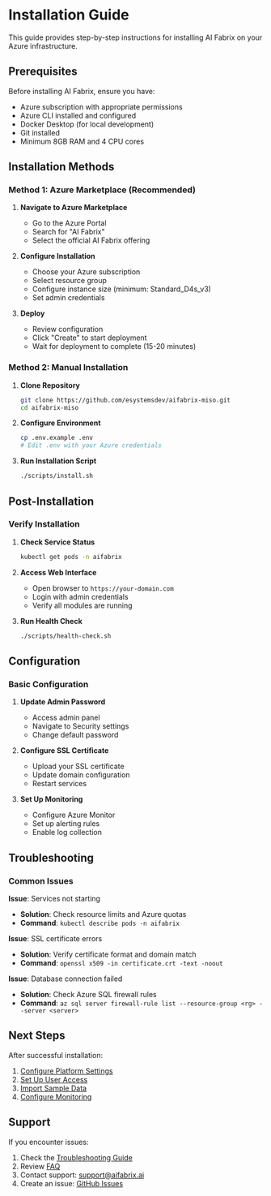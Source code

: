 
# Installation Guide

This guide provides step-by-step instructions for installing AI Fabrix on your Azure infrastructure.

## Prerequisites

Before installing AI Fabrix, ensure you have:

- Azure subscription with appropriate permissions
- Azure CLI installed and configured
- Docker Desktop (for local development)
- Git installed
- Minimum 8GB RAM and 4 CPU cores

## Installation Methods

### Method 1: Azure Marketplace (Recommended)

1. **Navigate to Azure Marketplace**
   - Go to the Azure Portal
   - Search for "AI Fabrix"
   - Select the official AI Fabrix offering

2. **Configure Installation**
   - Choose your Azure subscription
   - Select resource group
   - Configure instance size (minimum: Standard_D4s_v3)
   - Set admin credentials

3. **Deploy**
   - Review configuration
   - Click "Create" to start deployment
   - Wait for deployment to complete (15-20 minutes)

### Method 2: Manual Installation

1. **Clone Repository**

   ```bash
   git clone https://github.com/esystemsdev/aifabrix-miso.git
   cd aifabrix-miso
   ```

2. **Configure Environment**

   ```bash
   cp .env.example .env
   # Edit .env with your Azure credentials
   ```

3. **Run Installation Script**

   ```bash
   ./scripts/install.sh
   ```

## Post-Installation

### Verify Installation

1. **Check Service Status**

   ```bash
   kubectl get pods -n aifabrix
   ```

2. **Access Web Interface**
   - Open browser to `https://your-domain.com`
   - Login with admin credentials
   - Verify all modules are running

3. **Run Health Check**

   ```bash
   ./scripts/health-check.sh
   ```

## Configuration

### Basic Configuration

1. **Update Admin Password**
   - Access admin panel
   - Navigate to Security settings
   - Change default password

2. **Configure SSL Certificate**
   - Upload your SSL certificate
   - Update domain configuration
   - Restart services

3. **Set Up Monitoring**
   - Configure Azure Monitor
   - Set up alerting rules
   - Enable log collection

## Troubleshooting

### Common Issues

**Issue**: Services not starting

- **Solution**: Check resource limits and Azure quotas
- **Command**: `kubectl describe pods -n aifabrix`

**Issue**: SSL certificate errors

- **Solution**: Verify certificate format and domain match
- **Command**: `openssl x509 -in certificate.crt -text -noout`

**Issue**: Database connection failed

- **Solution**: Check Azure SQL firewall rules
- **Command**: `az sql server firewall-rule list --resource-group <rg> --server <server>`

## Next Steps

After successful installation:

1. [Configure Platform Settings](configuration.md)
2. [Set Up User Access](user-management.md)
3. [Import Sample Data](sample-data.md)
4. [Configure Monitoring](monitoring.md)

## Support

If you encounter issues:

1. Check the [Troubleshooting Guide](../troubleshooting.md)
2. Review [FAQ](../faq.md)
3. Contact support: <support@aifabrix.ai>
4. Create an issue: [GitHub Issues](https://github.com/esystemsdev/aifabrix-miso/issues)